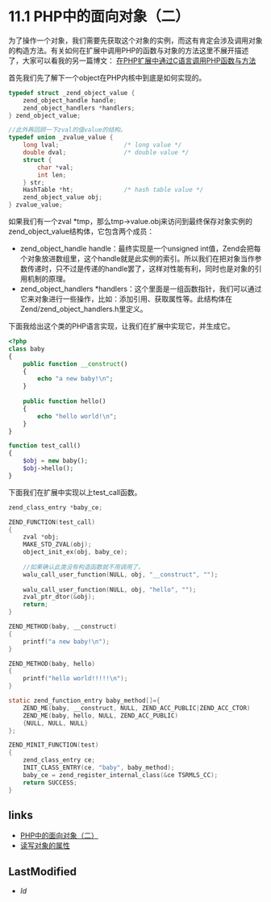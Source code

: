 # 11.1 PHP中的面向对象（二） 


为了操作一个对象，我们需要先获取这个对象的实例，而这有肯定会涉及调用对象的构造方法。有关如何在扩展中调用PHP的函数与对象的方法这里不展开描述了，大家可以看我的另一篇博文： [在PHP扩展中通过C语言调用PHP函数与方法](http://walu.sinaapp.com/?p=159) 

首先我们先了解下一个object在PHP内核中到底是如何实现的。
````c
typedef struct _zend_object_value {
	zend_object_handle handle;
	zend_object_handlers *handlers;
} zend_object_value;

//此外再回顾一下zval的值value的结构。
typedef union _zvalue_value {
	long lval;					/* long value */
	double dval;				/* double value */
	struct {
		char *val;
		int len;
	} str;
	HashTable *ht;				/* hash table value */
	zend_object_value obj;
} zvalue_value;

````
如果我们有一个zval *tmp，那么tmp->value.obj来访问到最终保存对象实例的zend_object_value结构体，它包含两个成员：
<ul>
	<li>zend_object_handle handle：最终实现是一个unsigned int值，Zend会把每个对象放进数组里，这个handle就是此实例的索引。所以我们在把对象当作参数传递时，只不过是传递的handle罢了，这样对性能有利，同时也是对象的引用机制的原理。</li>
	<li>zend_object_handlers *handlers：这个里面是一组函数指针，我们可以通过它来对象进行一些操作，比如：添加引用、获取属性等。此结构体在Zend/zend_object_handlers.h里定义。</li>
</ul>

下面我给出这个类的PHP语言实现，让我们在扩展中实现它，并生成它。
````php
<?php
class baby
{
	public function __construct()
	{
		echo "a new baby!\n";
	}	
	
	public function hello()
	{
		echo "hello world!\n";
	}
}

function test_call()
{
	$obj = new baby();
	$obj->hello();
}

````
下面我们在扩展中实现以上test_call函数。
````c
zend_class_entry *baby_ce;

ZEND_FUNCTION(test_call)
{
	zval *obj;
	MAKE_STD_ZVAL(obj);
	object_init_ex(obj, baby_ce);
	
	//如果确认此类没有构造函数就不用调用了。
	walu_call_user_function(NULL, obj, "__construct", "");
	
	walu_call_user_function(NULL, obj, "hello", "");
	zval_ptr_dtor(&obj);
	return;
}

ZEND_METHOD(baby, __construct)
{
	printf("a new baby!\n");
}

ZEND_METHOD(baby, hello)
{
	printf("hello world!!!!!\n");
}

static zend_function_entry baby_method[]={
	ZEND_ME(baby, __construct, NULL, ZEND_ACC_PUBLIC|ZEND_ACC_CTOR)
	ZEND_ME(baby, hello, NULL, ZEND_ACC_PUBLIC)
	{NULL, NULL, NULL}
};

ZEND_MINIT_FUNCTION(test)
{
	zend_class_entry ce;
	INIT_CLASS_ENTRY(ce, "baby", baby_method);
	baby_ce = zend_register_internal_class(&ce TSRMLS_CC);
	return SUCCESS;
}

````


## links
   * [PHP中的面向对象（二）](<11.md>)
   * [读写对象的属性](<11.2.md>)

## LastModified 
   * $Id$
